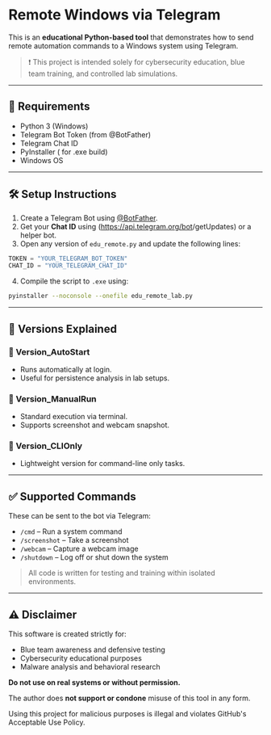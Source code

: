 
# Remote Windows via Telegram

This is an **educational Python-based tool** that demonstrates how to send remote automation commands to a Windows system using Telegram.

> ❗ This project is intended solely for cybersecurity education, blue team training, and controlled lab simulations.

---

## 🔧 Requirements

- Python 3 (Windows)
- Telegram Bot Token (from @BotFather)
- Telegram Chat ID
- PyInstaller ( for .exe build)
- Windows OS

---

## 🛠️ Setup Instructions

1. Create a Telegram Bot using [@BotFather](https://t.me/BotFather).
2. Get your **Chat ID** using (https://api.telegram.org/bot<YourBotToken>/getUpdates) or a helper bot.
3. Open any version of `edu_remote.py` and update the following lines:

```python
TOKEN = "YOUR_TELEGRAM_BOT_TOKEN"
CHAT_ID = "YOUR_TELEGRAM_CHAT_ID"
```

4. Compile the script to `.exe` using:

```bash
pyinstaller --noconsole --onefile edu_remote_lab.py
```

---

## 📁 Versions Explained

### 🔹 Version_AutoStart
- Runs automatically at login.
- Useful for persistence analysis in lab setups.

### 🔹 Version_ManualRun
- Standard execution via terminal.
- Supports screenshot and webcam snapshot.

### 🔹 Version_CLIOnly
- Lightweight version for command-line only tasks.

---

## ✅ Supported Commands

These can be sent to the bot via Telegram:

- `/cmd` – Run a system command
- `/screenshot` – Take a screenshot
- `/webcam` – Capture a webcam image
- `/shutdown` – Log off or shut down the system

> All code is written for testing and training within isolated environments.

---

## ⚠️ Disclaimer

This software is created strictly for:

- Blue team awareness and defensive testing  
- Cybersecurity educational purposes  
- Malware analysis and behavioral research  

**Do not use on real systems or without permission.**

The author does **not support or condone** misuse of this tool in any form.

Using this project for malicious purposes is illegal and violates GitHub's Acceptable Use Policy.
